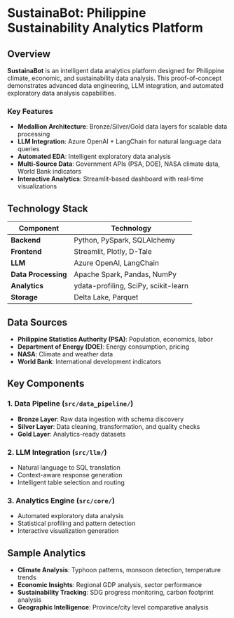 # SustainaBot: Philippine Sustainability Analytics Platform

## Overview

**SustainaBot** is an intelligent data analytics platform designed for Philippine climate, economic, and sustainability data analysis. This proof-of-concept demonstrates advanced data engineering, LLM integration, and automated exploratory data analysis capabilities.

### Key Features

- **Medallion Architecture**: Bronze/Silver/Gold data layers for scalable data processing
- **LLM Integration**: Azure OpenAI + LangChain for natural language data queries
- **Automated EDA**: Intelligent exploratory data analysis
- **Multi-Source Data**: Government APIs (PSA, DOE), NASA climate data, World Bank indicators
- **Interactive Analytics**: Streamlit-based dashboard with real-time visualizations

## Technology Stack

| Component | Technology |
|-----------|------------|
| **Backend** | Python, PySpark, SQLAlchemy |
| **Frontend** | Streamlit, Plotly, D-Tale |
| **LLM** | Azure OpenAI, LangChain |
| **Data Processing** | Apache Spark, Pandas, NumPy |
| **Analytics** | ydata-profiling, SciPy, scikit-learn |
| **Storage** | Delta Lake, Parquet |

## Data Sources

- **Philippine Statistics Authority (PSA)**: Population, economics, labor
- **Department of Energy (DOE)**: Energy consumption, pricing
- **NASA**: Climate and weather data
- **World Bank**: International development indicators
  
## Key Components

### 1. Data Pipeline (`src/data_pipeline/`)
- **Bronze Layer**: Raw data ingestion with schema discovery
- **Silver Layer**: Data cleaning, transformation, and quality checks
- **Gold Layer**: Analytics-ready datasets 

### 2. LLM Integration (`src/llm/`)
- Natural language to SQL translation
- Context-aware response generation
- Intelligent table selection and routing

### 3. Analytics Engine (`src/core/`)
- Automated exploratory data analysis
- Statistical profiling and pattern detection
- Interactive visualization generation

## Sample Analytics

- **Climate Analysis**: Typhoon patterns, monsoon detection, temperature trends
- **Economic Insights**: Regional GDP analysis, sector performance
- **Sustainability Tracking**: SDG progress monitoring, carbon footprint analysis
- **Geographic Intelligence**: Province/city level comparative analysis
